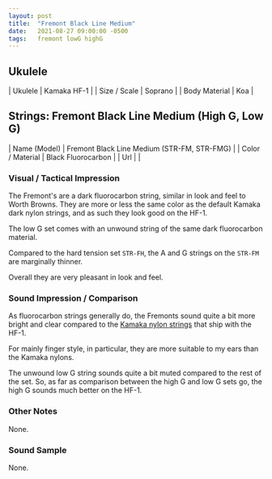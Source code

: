```yaml
---
layout: post
title:  "Fremont Black Line Medium"
date:   2021-08-27 09:00:00 -0500
tags:   fremont lowG highG
---
```


## Ukulele

| Ukulele       | Kamaka HF-1 |
| Size / Scale  | Soprano     |
| Body Material | Koa            |


## Strings: Fremont Black Line Medium (High G, Low G)

| Name (Model)     | Fremont Black Line Medium (STR-FM, STR-FMG) |
| Color / Material | Black Fluorocarbon                          |
| Url              |                                             |



### Visual / Tactical Impression

The Fremont's are a dark fluorocarbon string, similar in look and feel to Worth Browns. They are more or less the same color as the default Kamaka dark nylon strings, and as such they look good on the HF-1.

The low G set comes with an unwound string of the same dark fluorocarbon material.

Compared to the hard tension set `STR-FH`, the A and G strings on the `STR-FM` are marginally thinner.

Overall they are very pleasant in look and feel.


### Sound Impression / Comparison

As fluorocarbon strings generally do, the Fremonts sound quite a bit more bright and clear compared to the [Kamaka nylon strings](https://tkuriyama.github.io/uke-strings/general/2021/08/25/Kamaka-Sopranos.html) that ship with the HF-1.

For mainly finger style, in particular, they are more suitable to my ears than the Kamaka nylons. 

The unwound low G string sounds quite a bit muted compared to the rest of the set. So, as far as comparison between the high G and low G sets go, the high G sounds much better on the HF-1.


### Other Notes

None.

### Sound Sample

None.


